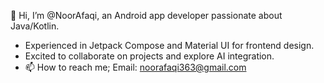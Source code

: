 👋 Hi, I’m @NoorAfaqi, an Android app developer passionate about Java/Kotlin. 
- Experienced in Jetpack Compose and Material UI for frontend design.
- Excited to collaborate on projects and explore AI integration.
- 📫 How to reach me;
Email: noorafaqi363@gmail.com

<!---
NoorAfaqi/NoorAfaqi is a ✨ special ✨ repository because its `README.md` (this file) appears on your GitHub profile.
You can click the Preview link to take a look at your changes.
--->
